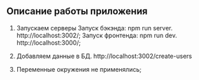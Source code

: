 ## Описание работы приложения
1. Запускаем серверы
Запуск бэкэнда: npm run server. http://localhost:3002/;
Запуск фронтенда: npm run dev. http://localhost:3000/;

2. Добавляем данные в БД. http://localhost:3002/create-users

3. Переменные окружения не применялись;

